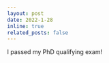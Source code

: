 ```yaml
---
layout: post
date: 2022-1-28
inline: true
related_posts: false
---
```


I passed my PhD qualifying exam!
